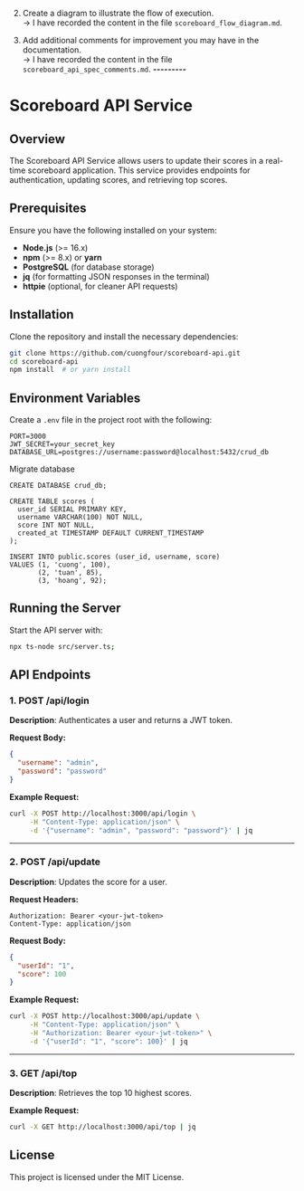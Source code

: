 2. Create a diagram to illustrate the flow of execution.  
-> I have recorded the content in the file `scoreboard_flow_diagram.md`.  

3. Add additional comments for improvement you may have in the documentation.  
-> I have recorded the content in the file `scoreboard_api_spec_comments.md`.
**********---------**********

# Scoreboard API Service

## Overview
The Scoreboard API Service allows users to update their scores in a real-time scoreboard application. This service provides endpoints for authentication, updating scores, and retrieving top scores.

## Prerequisites
Ensure you have the following installed on your system:
- **Node.js** (>= 16.x)
- **npm** (>= 8.x) or **yarn**
- **PostgreSQL** (for database storage)
- **jq** (for formatting JSON responses in the terminal)
- **httpie** (optional, for cleaner API requests)

## Installation
Clone the repository and install the necessary dependencies:
```sh
git clone https://github.com/cuongfour/scoreboard-api.git
cd scoreboard-api
npm install  # or yarn install
```

## Environment Variables
Create a `.env` file in the project root with the following:
```
PORT=3000
JWT_SECRET=your_secret_key
DATABASE_URL=postgres://username:password@localhost:5432/crud_db
```
Migrate database
```PostgreSQL
CREATE DATABASE crud_db;

CREATE TABLE scores (
  user_id SERIAL PRIMARY KEY,
  username VARCHAR(100) NOT NULL,
  score INT NOT NULL,
  created_at TIMESTAMP DEFAULT CURRENT_TIMESTAMP
);

INSERT INTO public.scores (user_id, username, score)
VALUES (1, 'cuong', 100),
       (2, 'tuan', 85),
       (3, 'hoang', 92);
```

## Running the Server
Start the API server with:
```sh
npx ts-node src/server.ts;
```

## API Endpoints
### 1. **POST /api/login**
**Description**: Authenticates a user and returns a JWT token.

**Request Body:**
```json
{
  "username": "admin",
  "password": "password"
}
```
**Example Request:**
```sh
curl -X POST http://localhost:3000/api/login \
     -H "Content-Type: application/json" \
     -d '{"username": "admin", "password": "password"}' | jq
```

---

### 2. **POST /api/update**
**Description**: Updates the score for a user.

**Request Headers:**
```
Authorization: Bearer <your-jwt-token>
Content-Type: application/json
```
**Request Body:**
```json
{
  "userId": "1",
  "score": 100
}
```
**Example Request:**
```sh
curl -X POST http://localhost:3000/api/update \
     -H "Content-Type: application/json" \
     -H "Authorization: Bearer <your-jwt-token>" \
     -d '{"userId": "1", "score": 100}' | jq
```

---

### 3. **GET /api/top**
**Description**: Retrieves the top 10 highest scores.

**Example Request:**
```sh
curl -X GET http://localhost:3000/api/top | jq
```

## License
This project is licensed under the MIT License.
